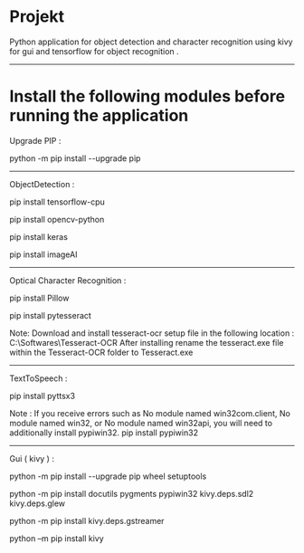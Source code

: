 # Projekt

Python application for object detection and character recognition using kivy for gui and tensorflow for object recognition .

----------------------------------------

# Install the following modules before running the application 

Upgrade PIP :

python -m pip install --upgrade pip

----------------------------------------

ObjectDetection :

pip install tensorflow-cpu

pip install opencv-python

pip install keras

pip install imageAI

----------------------------------------

Optical Character Recognition :

pip install Pillow

pip install pytesseract

Note:   Download and install tesseract-ocr setup file in the following location :
	C:\Softwares\Tesseract-OCR
	After installing rename the tesseract.exe file within the Tesseract-OCR folder to Tesseract.exe

----------------------------------------

TextToSpeech :

pip install pyttsx3

Note :  If you receive errors such as No module named win32com.client, No module named win32, or No
	module named win32api, you will need to additionally install pypiwin32.
	pip install pypiwin32

----------------------------------------

Gui ( kivy ) :

python -m pip install --upgrade pip wheel setuptools

python -m pip install docutils pygments pypiwin32 kivy.deps.sdl2 kivy.deps.glew

python -m pip install kivy.deps.gstreamer

python –m pip install kivy

